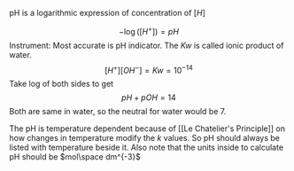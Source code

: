 pH is a logarithmic expression of concentration of $[H]$

$$-\log([H^+]) = pH$$
Instrument: Most accurate is pH indicator. The $Kw$ is called ionic product of water.
$$[H^+][OH^-] = Kw =10^{-14}$$
Take log of both sides to get
$$pH + pOH = 14$$
Both are same in water, so the neutral for water would be 7.

The pH is temperature dependent because of [[Le Chatelier's Principle]] on how changes in temperature modify the $k$ values. So pH should always be listed with temperature beside it.
Also note that the units inside to calculate pH should be $mol\space dm^{-3}$